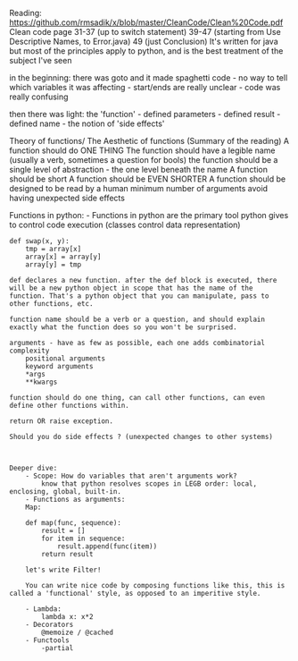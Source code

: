 Reading:
    https://github.com/rmsadik/x/blob/master/CleanCode/Clean%20Code.pdf
    Clean code page 31-37 (up to switch statement)
    39-47 (starting from Use Descriptive Names, to Error.java)
    49 (just Conclusion)
    It's written for java but most of the principles apply to python, and is the best treatment of the subject I've seen


in the beginning:
    there was goto and it made spaghetti code
        - no way to tell which variables it was affecting
        - start/ends are really unclear
        - code was really confusing

then there was light:
    the 'function'
        - defined parameters
        - defined result
        - defined name
        - the notion of 'side effects'


Theory of functions/ The Aesthetic of functions (Summary of the reading)
    A function should do ONE THING
    The function should have a legible name (usually a verb, sometimes a question for bools)
    the function should be a single level of abstraction - the one level beneath the name
    A function should be short
    A function should be EVEN SHORTER
    A function should be designed to be read by a human
    minimum number of arguments
    avoid having unexpected side effects


Functions in python:
    - Functions in python are the primary tool python gives to control code execution (classes control data representation)

    def swap(x, y):
        tmp = array[x]
        array[x] = array[y]
        array[y] = tmp

    def declares a new function. after the def block is executed, there will be a new python object in scope that has the name of the function. That's a python object that you can manipulate, pass to other functions, etc.

    function name should be a verb or a question, and should explain exactly what the function does so you won't be surprised.

    arguments - have as few as possible, each one adds combinatorial complexity
        positional arguments
        keyword arguments
        *args
        **kwargs

    function should do one thing, can call other functions, can even define other functions within.

    return OR raise exception.

    Should you do side effects ? (unexpected changes to other systems)



    Deeper dive:
        - Scope: How do variables that aren't arguments work?
            know that python resolves scopes in LEGB order: local, enclosing, global, built-in.
        - Functions as arguments:
        Map:

        def map(func, sequence):
            result = []
            for item in sequence:
                result.append(func(item))
            return result

        let's write Filter!

        You can write nice code by composing functions like this, this is called a 'functional' style, as opposed to an imperitive style.

        - Lambda:
            lambda x: x*2
        - Decorators
            @memoize / @cached
        - Functools
            -partial
